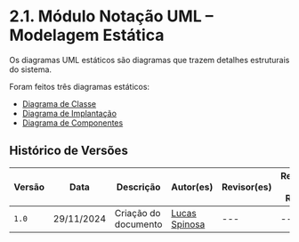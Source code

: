 # 2.1. Módulo Notação UML – Modelagem Estática

Os diagramas UML estáticos são diagramas que trazem detalhes estruturais do sistema.

Foram feitos três diagramas estáticos:

- [Diagrama de Classe](./DiagramaClasse.md)
- [Diagrama de Implantação](./DiagramaImplantacao.md)
- [Diagrama de Componentes](./DiagramaComponentes.md)

## Histórico de Versões

| Versão | Data       | Descrição            | Autor(es)                                        | Revisor(es) | Resultado da Revisão |
| ------ | ---------- | -------------------- | ------------------------------------------------ | ----------- | -------------------- |
| `1.0`  | 29/11/2024 | Criação do documento | [Lucas Spinosa](https://github.com/LucasSpinosa) | ---         | ---                  |